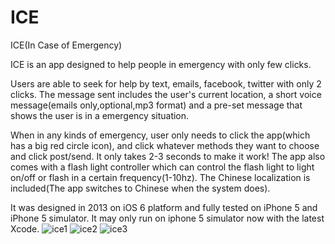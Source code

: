 # ICE
ICE(In Case of Emergency)

ICE is an app designed to help people in emergency with only few clicks.

Users are able to seek for help by text, emails, facebook, twitter with only 2 clicks. The message sent includes the user's current location, a short voice message(emails only,optional,mp3 format) and a pre-set message that shows the user is in a emergency situation. 

When in any kinds of emergency, user only needs to click the app(which has a big red circle icon), and click whatever methods they want to choose and click post/send. It only takes 2-3 seconds to make it work! The app also comes with a flash light controller which can control the flash light to light on/off or flash in a certain frequency(1-10hz). The Chinese localization is included(The app switches to Chinese when the system does).

It was designed in 2013 on iOS 6 platform and fully tested on iPhone 5 and iPhone 5 simulator. It may only run on iphone 5 simulator now with the latest Xcode.
![ice1](https://cloud.githubusercontent.com/assets/9892226/20862993/aeef0ea2-b978-11e6-9549-8a21c1d040c5.png)
![ice2](https://cloud.githubusercontent.com/assets/9892226/20862994/af8cf11c-b978-11e6-8c72-4f74cdd73158.png)
![ice3](https://cloud.githubusercontent.com/assets/9892226/20863057/75d1f8a2-b97b-11e6-8d63-a2b3330b41e0.png)
